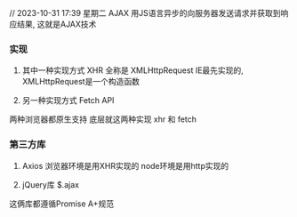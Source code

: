 // 2023-10-31 17:39 星期二
AJAX
用JS语言异步的向服务器发送请求并获取到响应结果, 这就是AJAX技术


### 实现
1. 其中一种实现方式
XHR
全称是 XMLHttpRequest
IE最先实现的, XMLHttpRequest是一个构造函数


2. 另一种实现方式
Fetch API



两种浏览器都原生支持
底层就这两种实现 xhr 和 fetch



### 第三方库

1. Axios
浏览器环境是用XHR实现的
node环境是用http实现的


2. jQuery库
$.ajax



这俩库都遵循Promise A+规范
